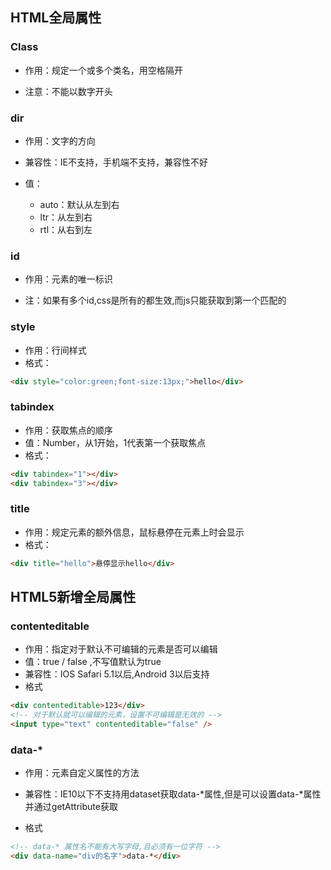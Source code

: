 ## HTML全局属性

### Class

* 作用：规定一个或多个类名，用空格隔开

* 注意：不能以数字开头

### dir

* 作用：文字的方向

* 兼容性：IE不支持，手机端不支持，兼容性不好

* 值：

  * auto：默认从左到右  
  * ltr：从左到右  
  * rtl：从右到左

### id

* 作用：元素的唯一标识

* 注：如果有多个id,css是所有的都生效,而js只能获取到第一个匹配的

### style

* 作用：行间样式
* 格式：

```markdown
<div style="color:green;font-size:13px;">hello</div>
```

### tabindex

* 作用：获取焦点的顺序
* 值：Number，从1开始，1代表第一个获取焦点
* 格式：

```markdown
<div tabindex="1"></div>
<div tabindex="3"></div>
```

### title

* 作用：规定元素的额外信息，鼠标悬停在元素上时会显示
* 格式：

```markdown
<div title="hello">悬停显示hello</div>
```

## HTML5新增全局属性

### contenteditable

* 作用：指定对于默认不可编辑的元素是否可以编辑
* 值：true / false ,不写值默认为true
* 兼容性：IOS Safari 5.1以后,Android 3以后支持
* 格式

```markdown
<div contenteditable>123</div>
<!-- 对于默认就可以编辑的元素，设置不可编辑是无效的 -->
<input type="text" contenteditable="false" />
```

### data-\*

* 作用：元素自定义属性的方法

* 兼容性：IE10以下不支持用dataset获取data-\*属性,但是可以设置data-\*属性并通过getAttribute获取

* 格式

```markdown
<!-- data-* 属性名不能有大写字母,且必须有一位字符 -->
<div data-name="div的名字">data-*</div>
```



